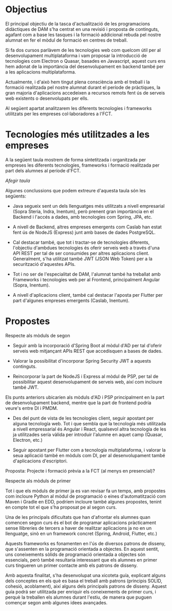 


# Objectius

El principal objectiu de la tasca d'actualització de les programacions didàctiques de DAM s'ha centrat en una revisió i proposta de continguts, agafant com a base les tasques i la formació addicional rebuda pel nostre alumnat en fer el mòdul de formació en centres de treball.

Si fa dos cursos parlàvem de les tecnologies web com quelcom útil per al desenvolupament multiplataforma i vam proposar la introducció de tecnologies com Electron o Quasar, basades en Javascript, aquest curs ens hem adonat de la importància del desenvolupament en backend també per a les aplicacions multiplataforma. 

Actualmente, i d'això hem tingut plena consciència amb el treball i la formació realitzada pel nostre alumnat durant el període de pràctiques, la gran majoria d'aplicacions accedeixen a recursos remots fent ús de serveis web existents o desenvolupats per ells.

Al següent apartat analitzarem les diferents tecnologíes i frameworks utilitzats per les empreses col·laboradores a l'FCT.

# Tecnologíes més utilitzades a les empreses

A la següent taula mostrem de forma sintetitzada i organitzada per empreses les diferents tecnologíes, frameworks i formació realitzada per part dels alumnes al període d'FCT. 

*Afegir taula*

Algunes conclussions que podem extreure d'aquesta taula són les següents:

* Java segueix sent un dels llenguatges més utilitzats a nivell empresarial (Sopra Steria, Indra, Inentum), però prenent gran importància en el Backend i l'accés a dades, amb tecnologíes com Spring, JPA, etc.

* A nivell de Backend, altres empreses emergents com Caslab han estat fent ús de NodeJS (Express) junt amb bases de dades PostgreSQL.

* Cal destacar també, que tot i tractar-se de tecnologíes diferents, l'objectiu d'ambdues tecnologíes és oferir serveis web a través d'una API REST per tal de ser consumides per altres aplicacions client. Generalment, s'ha utilitzat també JWT (JSON Web Token) per a la securització d'aquestes APIs.

* Tot i no ser de l'especialitat de DAM, l'alumnat també ha treballat amb Frameworks i tecnologíes web per al Frontend, principalment Angular (Sopra, Inentum).

* A nivell d'aplicacions client, també cal destacar l'aposta per Flutter per part d'algunes empreses emergents (Caslab, Inentum).




# Propostes

Respecte als mòduls de segon

- Seguir amb la incorporació d'Spring Boot al mòdul d'AD per tal d'oferir serveis web mitjançant APIs REST que accedisquen a bases de dades.

- Valorar la possibilitat d'incorporar Spring Security JWT a aquests continguts.

- Reincorporar la part de NodeJS i Express al mòdul de PSP, per tal de possibilitar aquest desenvolupament de serveis web, així com incloure també JWT.

Els punts anteriors ubicaríen als mòduls d'AD i PSP principalment en la part de desenvolupament backend, mentre que la part de frontend podría veure's entre DI i PMDM.

- Des del punt de vista de les tecnologíes client, seguir apostant per alguna tecnología web. Tot i que sembla que la tecnología més utilitzada a nivell empressarial és Angular i React, qualsevol altra tecnología de les ja utilitzades sería vàlida per introduir l'alumne en aquet camp (Quasar, Electron, etc.)

- Seguir apostant per Flutter com a tecnología multiplataforma, i valorar la seua aplicació també en mòduls com DI, per al desenvolupament també d'aplicacions d'escriptori.

Proposta: Projecte i formació prèvia a la FCT (al menys en presencial)?

Respecte als mòduls de primer

Tot i que els mòduls de primer ja es van revisar fa un temps, amb propostes com incloure Python al mòdul de programació o eines d'automatització com Maven i Gradle en EDD, podríem incloure també algunes propostes, tenint en compte tot el que s'ha proposat pe al segon curs.



Una de les principals dificultats que han d'afrontar els alumnes quan comencen segon curs és el bot de programar aplicacions pràcticament sense llibreríes de tercers a haver de realitzar aplicacions ja no en un llenguatge, sinò en un framework concret (Spring, Android, Flutter, etc.)

Aquests frameworks es fonamenten en l'ús de diversos patrons de disseny, que s'assenten en la programació orientada a objectes. En aquest sentit, uns coneixements sòlids de programació orientada a objectes són essencials, però també resultaría interessant que els alumnes en primer curs tingueren un primer contacte amb els patrons de disseny.

Amb aquesta finalitat, s'ha desenvolupat una xicoteta guía, explicant alguns dels conceptes en els què es basa el treball amb patrons (principis SOLID, cohesió, acoblament), així alguns dels principals patrons de disseny. Aquest guía podrá ser utilitzada per enriquir els coneixements de primer curs, i perquè la treballen els alumnes durant l'estiu, de manera que puguen començar segon amb algunes idees avançades.